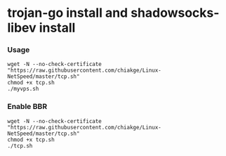 # trojan-go install and  shadowsocks-libev install


### Usage
```
wget -N --no-check-certificate "https://raw.githubusercontent.com/chiakge/Linux-NetSpeed/master/tcp.sh"
chmod +x tcp.sh
./myvps.sh

```
### Enable BBR
```
wget -N --no-check-certificate "https://raw.githubusercontent.com/chiakge/Linux-NetSpeed/master/tcp.sh"
chmod +x tcp.sh
./tcp.sh
```


